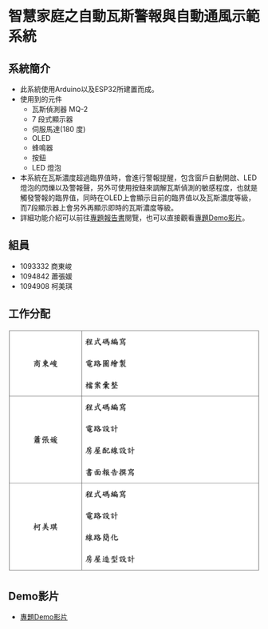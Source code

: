 # 智慧家庭之自動瓦斯警報與自動通風示範系統

## 系統簡介
* 此系統使用Arduino以及ESP32所建置而成。
* 使用到的元件
    * 瓦斯偵測器 MQ-2
    * 7 段式顯示器
    * 伺服馬達(180 度)
    * OLED 
    * 蜂鳴器
    * 按鈕
    * LED 燈泡
* 本系統在瓦斯濃度超過臨界值時，會進行警報提醒，包含窗戶自動開啟、LED燈泡的閃爍以及警報聲，另外可使用按鈕來調解瓦斯偵測的敏感程度，也就是觸發警報的臨界值，同時在OLED上會顯示目前的臨界值以及瓦斯濃度等級，而7段顯示器上會另外再顯示即時的瓦斯濃度等級。
*  詳細功能介紹可以前往[專題報告書]()閱覽，也可以直接觀看[專題Demo影片](https://www.youtube.com/watch?v=cu-i2vF_Y5M)。

## 組員
* 1093332 商東峻 
* 1094842 蕭張媛 
* 1094908 柯美琪

## 工作分配
![Alt text](image.png)

## Demo影片
* [專題Demo影片](https://www.youtube.com/watch?v=cu-i2vF_Y5M)

